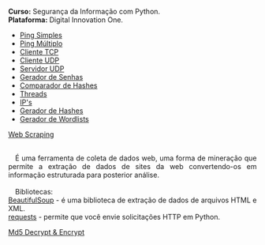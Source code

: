 **Curso:** Segurança da Informação com Python. <br>
**Plataforma:** Digital Innovation One.

* [Ping Simples](https://github.com/lucasrmagalhaes/seguranca_informacao-py/blob/main/ping_simples.py)
* [Ping Múltiplo](https://github.com/lucasrmagalhaes/seguranca_informacao-py/blob/main/ping_multiplo.py)
* [Cliente TCP](https://github.com/lucasrmagalhaes/seguranca_informacao-py/blob/main/cliente_TCP.py)
* [Cliente UDP](https://github.com/lucasrmagalhaes/seguranca_informacao-py/blob/main/cliente_UDP.py)
* [Servidor UDP](https://github.com/lucasrmagalhaes/seguranca_informacao-py/blob/main/servidor_UDP.py)
* [Gerador de Senhas](https://github.com/lucasrmagalhaes/seguranca_informacao-py/blob/main/gerador_de_senhas.py)
* [Comparador de Hashes](https://github.com/lucasrmagalhaes/seguranca_informacao-py/blob/main/comparador_de_hashes.py)
* [Threads](https://github.com/lucasrmagalhaes/seguranca_informacao-py/blob/main/threads.py)
* [IP's](https://github.com/lucasrmagalhaes/seguranca_informacao-py/blob/main/ips.py)
* [Gerador de Hashes](https://github.com/lucasrmagalhaes/seguranca_informacao-py/blob/main/gerador_de_hashes.py)
* [Gerador de Wordlists](https://github.com/lucasrmagalhaes/seguranca_informacao-py/blob/main/gerador_de_wordlists.py)

[Web Scraping]() <br><br>
<p align="justify">
    &emsp;É uma ferramenta de coleta de dados web, uma forma de mineração que permite a extração de dados de sites da web convertendo-os em informação estruturada para posterior análise. <br><br>
    &emsp;Bibliotecas: <br>
    <a href="https://pypi.org/project/beautifulsoup4/">BeautifulSoup</a> - é uma biblioteca de extração de dados de arquivos HTML e XML. <br>
    <a href="https://pypi.org/project/requests/">requests</a> - permite que você envie solicitações HTTP em Python.
</p>

[Md5 Decrypt & Encrypt](https://md5decrypt.net/en/)
